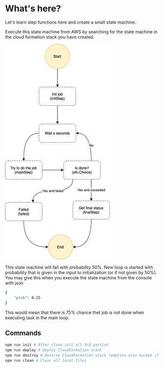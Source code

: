 # What's here?

Let's learn step functions here and create a small state machine.

Execute this state machine from AWS by searching for the state machine in the cloud formation stack you have created.

![plot](../sketches/state-machine.png)

This state machine will fail with probability 50%. New loop is started with probability that is given in the input to initialization (or if not given by 50%). You may give this when you execute the state machine from the console with json

```bash
{
    "prob": 0.25
}
```

This would mean that there is 75% chance thet job is not done when executing task in the main loop.

## Commands

```bash
npm run init # After clone init all 3rd parties
npm run deploy # Deploy CloudFormation stack
npm run destroy # Destroy CloudFormation stack (empties also bucket if there are some files)
npm run clean # Clear all local files
```
